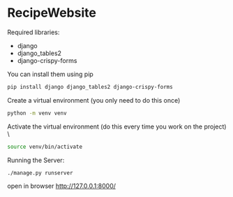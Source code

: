 # RecipeWebsite

Required libraries:
* django
* django_tables2
* django-crispy-forms


You can install them using pip 
```bash
pip install django django_tables2 django-crispy-forms
```

Create a virtual environment (you only need to do this once) 
```bash
python -m venv venv
```

Activate the virtual environment (do this every time you work on the project) \
```bash
source venv/bin/activate
```

Running the Server:
```bash
./manage.py runserver
```   
open in browser http://127.0.0.1:8000/

